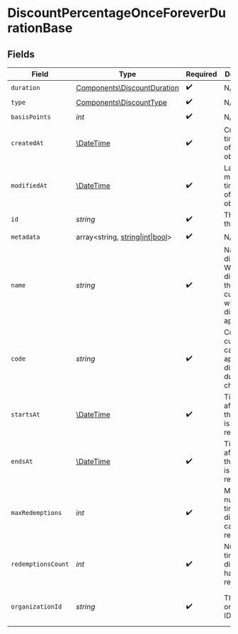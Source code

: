 # DiscountPercentageOnceForeverDurationBase


## Fields

| Field                                                                                                          | Type                                                                                                           | Required                                                                                                       | Description                                                                                                    | Example                                                                                                        |
| -------------------------------------------------------------------------------------------------------------- | -------------------------------------------------------------------------------------------------------------- | -------------------------------------------------------------------------------------------------------------- | -------------------------------------------------------------------------------------------------------------- | -------------------------------------------------------------------------------------------------------------- |
| `duration`                                                                                                     | [Components\DiscountDuration](../../Models/Components/DiscountDuration.md)                                     | :heavy_check_mark:                                                                                             | N/A                                                                                                            |                                                                                                                |
| `type`                                                                                                         | [Components\DiscountType](../../Models/Components/DiscountType.md)                                             | :heavy_check_mark:                                                                                             | N/A                                                                                                            |                                                                                                                |
| `basisPoints`                                                                                                  | *int*                                                                                                          | :heavy_check_mark:                                                                                             | N/A                                                                                                            |                                                                                                                |
| `createdAt`                                                                                                    | [\DateTime](https://www.php.net/manual/en/class.datetime.php)                                                  | :heavy_check_mark:                                                                                             | Creation timestamp of the object.                                                                              |                                                                                                                |
| `modifiedAt`                                                                                                   | [\DateTime](https://www.php.net/manual/en/class.datetime.php)                                                  | :heavy_check_mark:                                                                                             | Last modification timestamp of the object.                                                                     |                                                                                                                |
| `id`                                                                                                           | *string*                                                                                                       | :heavy_check_mark:                                                                                             | The ID of the object.                                                                                          |                                                                                                                |
| `metadata`                                                                                                     | array<string, [string\|int\|bool](../../Models/Components/DiscountPercentageOnceForeverDurationBaseMetadata.md)> | :heavy_check_mark:                                                                                             | N/A                                                                                                            |                                                                                                                |
| `name`                                                                                                         | *string*                                                                                                       | :heavy_check_mark:                                                                                             | Name of the discount. Will be displayed to the customer when the discount is applied.                          |                                                                                                                |
| `code`                                                                                                         | *string*                                                                                                       | :heavy_check_mark:                                                                                             | Code customers can use to apply the discount during checkout.                                                  |                                                                                                                |
| `startsAt`                                                                                                     | [\DateTime](https://www.php.net/manual/en/class.datetime.php)                                                  | :heavy_check_mark:                                                                                             | Timestamp after which the discount is redeemable.                                                              |                                                                                                                |
| `endsAt`                                                                                                       | [\DateTime](https://www.php.net/manual/en/class.datetime.php)                                                  | :heavy_check_mark:                                                                                             | Timestamp after which the discount is no longer redeemable.                                                    |                                                                                                                |
| `maxRedemptions`                                                                                               | *int*                                                                                                          | :heavy_check_mark:                                                                                             | Maximum number of times the discount can be redeemed.                                                          |                                                                                                                |
| `redemptionsCount`                                                                                             | *int*                                                                                                          | :heavy_check_mark:                                                                                             | Number of times the discount has been redeemed.                                                                |                                                                                                                |
| `organizationId`                                                                                               | *string*                                                                                                       | :heavy_check_mark:                                                                                             | The organization ID.                                                                                           | 1dbfc517-0bbf-4301-9ba8-555ca42b9737                                                                           |
